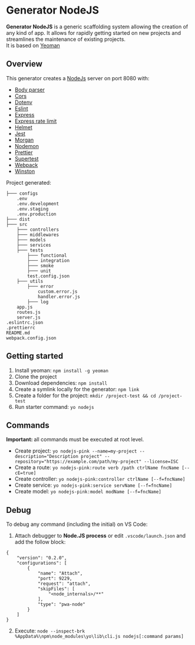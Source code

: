 # Generator NodeJS

<b>Generator NodeJS</b> is a generic scaffolding system allowing the creation of any kind of app. It allows for rapidly getting started on new projects and streamlines the maintenance of existing projects.<br />
It is based on <a href="https://yeoman.io/" target="_blank">Yeoman</a>

## Overview

This generator creates a <a target="_blank" href="https://nodejs.org/en/">NodeJs</a> server on port 8080 with:
- <a target="_blank" href="https://www.npmjs.com/package/body-parser">Body parser</a>
- <a target="_blank" href="https://www.npmjs.com/package/cors">Cors</a>
- <a target="_blank" href="https://www.npmjs.com/package/dotenv">Dotenv</a>
- <a target="_blank" href="https://eslint.org/">Eslint</a>
- <a target="_blank" href="https://expressjs.com/">Express</a>
- <a target="_blank" href="https://www.npmjs.com/package/express-rate-limit">Express rate limit</a>
- <a target="_blank" href="https://www.npmjs.com/package/helmet">Helmet</a>
- <a target="_blank" href="https://www.npmjs.com/package/jest">Jest</a>
- <a target="_blank" href="https://www.npmjs.com/package/morgan">Morgan</a>
- <a target="_blank" href="https://www.npmjs.com/package/nodemon">Nodemon</a>
- <a target="_blank" href="https://www.npmjs.com/package/prettier">Prettier</a>
- <a target="_blank" href="https://www.npmjs.com/package/supertest">Supertest</a>
- <a target="_blank" href="https://www.npmjs.com/package/webpack">Webpack</a>
- <a target="_blank" href="https://www.npmjs.com/package/winston">Winston</a>

Project generated:
```
├─── configs
    .env
    .env.development
    .env.staging
    .env.production
├─── dist
├─── src
    ├─── controllers
    ├─── middlewares
    ├─── models
    ├─── services
    ├─── tests
        ├─── functional
        ├─── integration
        ├─── smoke
        ├─── unit
        test.config.json
    ├─── utils
        ├─── error
            custom.error.js
            handler.error.js
        ├─── log
    app.js
    routes.js
    server.js
.eslintrc.json
.prettierrc
README.md
webpack.config.json
``` 

## Getting started

1. Install yeoman: `npm install -g yeoman`
2. Clone the project
3. Download dependencies: `npm install` 
4. Create a symlink locally for the generator: `npm link`
5. Create a folder for the project: `mkdir /project-test && cd /project-test`
6. Run starter command: `yo nodejs`

## Commands

<b>Important: </b>all commands must be executed at root level.

* Create project: `yo nodejs-pink --name=my-project --description="Description project" --repository="https://example.com/path/my-project" --license=ISC`
* Create a route: `yo nodejs-pink:route verb /path ctrlName fncName [--cE=true]`
* Create controller: `yo nodejs-pink:controller ctrlName [--f=fncName]`
* Create service: `yo nodejs-pink:service servName [--f=fncName]`
* Create model: `yo nodejs-pink:model modName [--f=fncName]`

## Debug

To debug any command (including the initial) on VS Code:
1. Attach debugger to <b>Node.JS process</b> or edit `.vscode/launch.json` and add the follow block:
```
{
    "version": "0.2.0",
    "configurations": [
        {
            "name": "Attach",
            "port": 9229,
            "request": "attach",
            "skipFiles": [
                "<node_internals>/**"
            ],
            "type": "pwa-node"
        }
    ]
}
```
2. Execute: `node --inspect-brk %AppData%\npm\node_modules\yo\lib\cli.js nodejs[:command params]`

